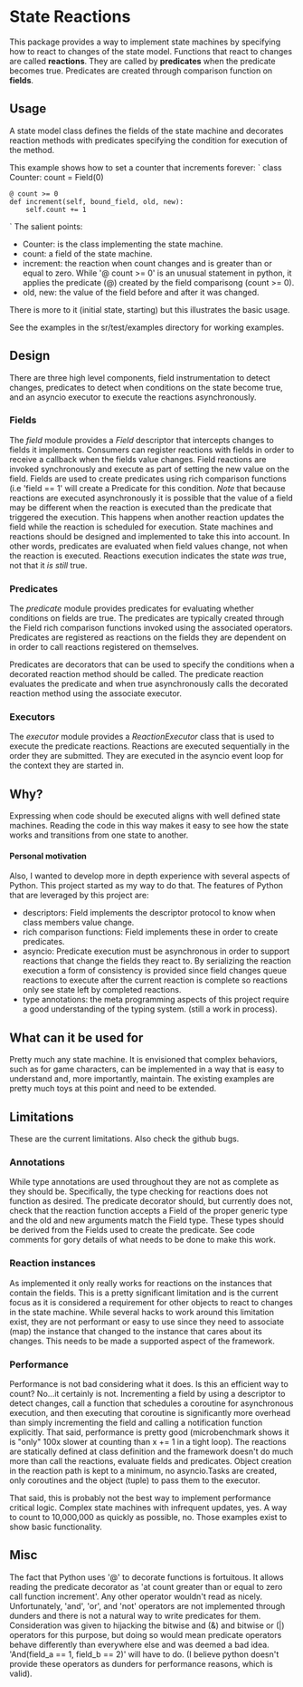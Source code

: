 # State Reactions
This package provides a way to implement state machines by specifying how to
react to changes of the state model. Functions that react to changes are called
**reactions**. They are called by **predicates** when the predicate becomes
true. Predicates are created through comparison function on **fields**.

## Usage
A state model class defines the fields of the state machine and decorates
reaction methods with predicates specifying the condition for execution of the
method.

This example shows how to set a counter that increments forever:
`
class Counter:
    count = Field(0)

    @ count >= 0
    def increment(self, bound_field, old, new):
        self.count += 1
`
The salient points:
  - Counter: is the class implementing the state machine.
  - count: a field of the state machine.
  - increment: the reaction when count changes and is greater than or equal
    to zero. While '@ count >= 0' is an unusual statement in python, it applies
    the predicate (@) created by the field comparisong (count >= 0).
  - old, new: the value of the field before and after it was changed.

There is more to it (initial state, starting) but this illustrates the basic
usage.

See the examples in the sr/test/examples directory for working examples.

## Design
There are three high level components, field instrumentation to detect changes,
predicates to detect when conditions on the state become true, and an asyncio
executor to execute the reactions asynchronously.
### Fields
The *field* module provides a *Field* descriptor that intercepts changes to
fields it implements. Consumers can register reactions with fields in order to
receive a callback when the fields value changes.
Field reactions are invoked synchronously and execute as part of setting the
new value on the field.
Fields are used to create predicates using rich comparison functions (i.e
'field == 1' will create a Predicate for this condition.
*Note* that because reactions are executed asynchronously it is possible that
the value of a field may be different when the reaction is executed than the
predicate that triggered the execution. This happens when another reaction
updates the field while the reaction is scheduled for execution. State machines
and reactions should be designed and implemented to take this into account.
In other words, predicates are evaluated when field values change, not when
the reaction is executed. Reactions execution indicates the state *was* true,
not that it *is still* true.
### Predicates
The *predicate* module provides predicates for evaluating whether conditions
on fields are true. The predicates are typically created through the Field
rich comparison functions invoked using the associated operators.
Predicates are registered as reactions on the fields they are dependent on in order to call reactions registered on themselves.

Predicates are decorators that can be used to specify the conditions when a
decorated reaction method should be called. The predicate reaction evaluates
the predicate and when true asynchronously calls the decorated reaction method
using the associate executor.
### Executors
The *executor* module provides a *ReactionExecutor* class that is used to
execute the predicate reactions. Reactions are executed sequentially in the
order they are submitted. They are executed in the asyncio event loop for the
context they are started in.
## Why?
Expressing when code should be executed aligns with well defined state
machines. Reading the code in this way makes it easy to see how the state
works and transitions from one state to another.

#### Personal motivation
Also, I wanted to develop more in depth experience with several aspects of
Python. This project started as my way to do that. The features of Python that
are leveraged by this project are:
  - descriptors: Field implements the descriptor protocol to know when class
   	members value change.
  - rich comparison functions: Field implements these in order to create
    predicates.
  - asyncio: Predicate execution must be asynchronous in order to support
    reactions that change the fields they react to. By serializing the reaction
    execution a form of consistency is provided since field changes queue
    reactions to execute after the current reaction is complete so reactions
    only see state left by completed reactions.
  - type annotations: the meta programming aspects of this project require
    a good understanding of the typing system. (still a work in process).

## What can it be used for
Pretty much any state machine. It is envisioned that complex behaviors, such
as for game characters, can be implemented in a way that is easy to understand
and, more importantly, maintain. The existing examples are pretty much toys at
this point and need to be extended.

## Limitations
These are the current limitations. Also check the github bugs.

### Annotations
While type annotations are used throughout they are not as complete as they
should be. Specifically, the type checking for reactions does not function as
desired. The predicate decorator should, but currently does not, check that
the reaction function accepts a Field of the proper generic type and the old
and new arguments match the Field type. These types should be derived from the
Fields used to create the predicate. See code comments for gory details of what
needs to be done to make this work.

### Reaction instances
As implemented it only really works for reactions on the instances that contain
the fields. This is a pretty significant limitation and is the current focus as
it is considered a requirement for other objects to react to changes in the
state machine. While several hacks to work around this limitation exist, they
are not performant or easy to use since they need to associate (map) the
instance that changed to the instance that cares about its changes. This needs
to be made a supported aspect of the framework.

### Performance
Performance is not bad considering what it does. Is this an efficient way to
count? No...it certainly is not. Incrementing a field by using a descriptor to
detect changes, call a function that schedules a coroutine for asynchronous
execution, and then executing that coroutine is significantly more overhead
than simply incrementing the field and calling a notification function
explicitly. That said, performance is pretty good (microbenchmark shows it is
"only" 100x slower at counting than x += 1 in a tight loop). The reactions are
statically defined at class definition and the framework doesn't do much more
than call the reactions, evaluate fields and predicates. Object creation in
the reaction path is kept to a minimum, no asyncio.Tasks are created, only
coroutines and the object (tuple) to pass them to the executor.

That said, this is probably not the best way to implement performance critical
logic. Complex state machines with infrequent updates, yes. A way to count to
10,000,000 as quickly as possible, no. Those examples exist to show basic
functionality.

## Misc
The fact that Python uses '@' to decorate functions is fortuitous. It allows
reading the predicate decorator as 'at count greater than or equal to zero call
function increment'. Any other operator wouldn't read as nicely. Unfortunately,
'and', 'or', and 'not' operators are not implemented through dunders and there
is not a natural way to write predicates for them. Consideration was given to
hijacking the bitwise and (&) and bitwise or (|) operators for this purpose,
but doing so would mean predicate operators behave differently than everywhere
else and was deemed a bad idea. 'And(field_a == 1, field_b == 2)' will have to
do. (I believe python doesn't provide these operators as dunders for
performance reasons, which is valid).
